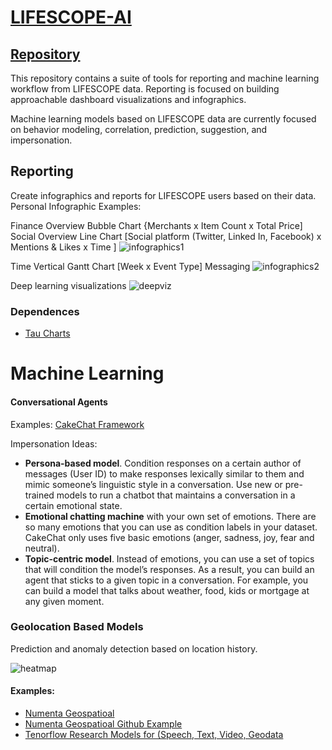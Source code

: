 # [LIFESCOPE-AI](https://github.com/LifeScopeLabs/lifescope-ai)

## [Repository](https://github.com/LifeScopeLabs/lifescope-ai)

This repository contains a suite of tools for reporting and machine learning workflow from LIFESCOPE data. Reporting is focused on building approachable dashboard visualizations and infographics.

Machine learning models based on LIFESCOPE data are currently focused on behavior modeling, correlation, prediction, suggestion, and impersonation.

## Reporting

Create infographics and reports for LIFESCOPE users based on their data. Personal Infographic Examples:

Finance Overview Bubble Chart {Merchants x Item Count x Total Price]
Social Overview Line Chart [Social platform (Twitter, Linked In, Facebook) x Mentions & Likes x Time ]
![infographics1]

Time Vertical Gantt Chart [Week x Event Type]
Messaging 
![infographics2]

Deep learning visualizations
![deepviz]

### Dependences

- [Tau Charts](https://www.taucharts.com/)

# Machine Learning

#### Conversational Agents

Examples: [CakeChat Framework](https://cakechat.replika.ai/) 

Impersonation Ideas:
- **Persona-based model**. Condition responses on a certain author of messages (User ID) to make responses lexically similar to them and mimic someone’s linguistic style in a conversation. Use new or pre-trained models to run a chatbot that maintains a conversation in a certain emotional state. 
- **Emotional chatting machine** with your own set of emotions. There are so many emotions that you can use as condition labels in your dataset. CakeChat only uses five basic emotions (anger, sadness, joy, fear and neutral). 
- **Topic-centric model**. Instead of emotions, you can use a set of topics that will condition the model’s responses. As a result, you can build an agent that sticks to a given topic in a conversation. For example, you can build a model that talks about weather, food, kids or mortgage at any given moment.

### Geolocation Based Models

Prediction and anomaly detection based on location history.

![heatmap]

#### Examples:
- [Numenta Geospatioal](https://numenta.com/assets/pdf/whitepapers/Geospatial%20Tracking%20White%20Paper.pdf)
- [Numenta Geospatioal Github Example](https://github.com/numenta/nupic.geospatial)
- [Tenorflow Research Models for (Speech, Text, Video, Geodata](https://github.com/tensorflow/models/tree/master/research)

[heatmap]:https://lifescopelabs.github.io/assets/maps/heat-map.png
[infographics1]:https://lifescopelabs.github.io/assets/screenshots/infographics1.png
[infographics2]:https://lifescopelabs.github.io/assets/screenshots/infographics2.png
[deepviz]:https://lifescopelabs.github.io/assets/wireframes/DeepLearningViz.png
[webviz]:https://lifescopelabs.github.io/assets/wireframes/3d-graph.jpg
<!--stackedit_data:
eyJoaXN0b3J5IjpbLTEzNjk2NDYxODIsNTEzNzQ1NjA0LDkyOD
I3MjczNCwtMTEzNzM2NTA0MSwtMzUwNTA1MTk3XX0=
-->